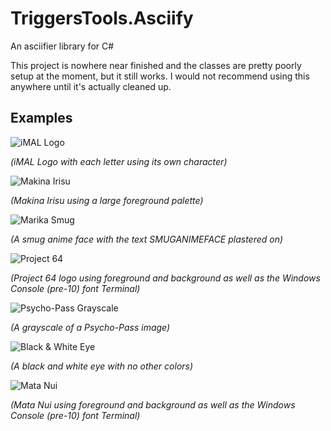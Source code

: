 # TriggersTools.Asciify

An asciifier library for C#

This project is nowhere near finished and the classes are pretty poorly setup at the moment, but it still works. I would not recommend using this anywhere until it's actually cleaned up.

## Examples

![iMAL Logo](https://i.imgur.com/vbsT1SG.png)

*(iMAL Logo with each letter using its own character)*

![Makina Irisu](https://i.imgur.com/ahEYvPM.png)

*(Makina Irisu using a large foreground palette)*

![Marika Smug](https://i.imgur.com/LBq3m3C.png)

*(A smug anime face with the text SMUGANIMEFACE plastered on)*

![Project 64](https://i.imgur.com/JpW40ab.png)

*(Project 64 logo using foreground and background as well as the Windows Console (pre-10) font Terminal)*

![Psycho-Pass Grayscale](https://i.imgur.com/1hYiDB4.png)

*(A grayscale of a Psycho-Pass image)*

![Black & White Eye](https://i.imgur.com/iY2mMJl.png)

*(A black and white eye with no other colors)*

![Mata Nui](https://i.imgur.com/cVRvCYP.png)

*(Mata Nui using foreground and background as well as the Windows Console (pre-10) font Terminal)*
